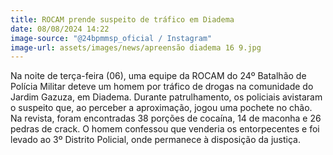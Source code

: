```yaml
---
title: ROCAM prende suspeito de tráfico em Diadema
date: 08/08/2024 14:22
image-source: "@24bpmmsp_oficial / Instagram"
image-url: assets/images/news/apreensão diadema 16 9.jpg
---
```


Na noite de terça-feira (06), uma equipe da ROCAM do 24º Batalhão de Polícia Militar deteve um homem por tráfico de drogas na comunidade do Jardim Gazuza, em Diadema. Durante patrulhamento, os policiais avistaram o suspeito que, ao perceber a aproximação, jogou uma pochete no chão. Na revista, foram encontradas 38 porções de cocaína, 14 de maconha e 26 pedras de crack. O homem confessou que venderia os entorpecentes e foi levado ao 3º Distrito Policial, onde permanece à disposição da justiça.
